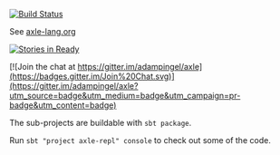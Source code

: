 [![Build Status](https://secure.travis-ci.org/adampingel/axle.png)](http://travis-ci.org/adampingel/axle)

See [axle-lang.org](http://axle-lang.org/)

[![Stories in Ready](https://badge.waffle.io/adampingel/axle.png?label=ready&title=Ready)](http://waffle.io/adampingel/axle)

[![Join the chat at https://gitter.im/adampingel/axle](https://badges.gitter.im/Join%20Chat.svg)](https://gitter.im/adampingel/axle?utm_source=badge&utm_medium=badge&utm_campaign=pr-badge&utm_content=badge)

The sub-projects are buildable with `sbt package`.

Run `sbt "project axle-repl" console` to check out some of the code.
